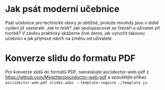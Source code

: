 # Jak psát moderní učebnice
Psát učebnice pro technické obory je obtížné, protože mnohdy jsou v době vydání již zastaralé. Jak to řešit? Jak spolupracovat se čtenáři a uživateli při tvorbě? V závěru prakticky ukážeme živé demo, jak vytvořit takovou učebnici a jak přijmout návrh na změnu od uživatele.

# Konverze slidu do formatu PDF
Pro konverze slidů do formátů PDF, nainstalujte asciidoctor-web-pdf z https://github.com/Mogztter/asciidoctor-web-pdf a spouštějte příkaz `asciidoctor-web-pdf slides.adoc --template-require ./template.js`.
